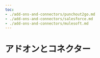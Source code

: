 ```yaml
---
toc:
- ./add-ons-and-connectors/punchout2go.md
- ./add-ons-and-connectors/salesforce.md
- ./add-ons-and-connectors/mulesoft.md
---
```

# アドオンとコネクター
